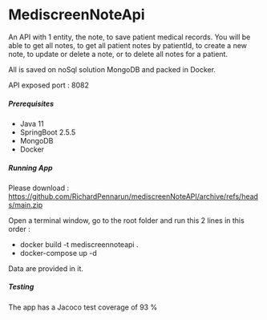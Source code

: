 # MediscreenNoteApi

An API with 1 entity, the note, to save patient medical records. 
You will be able to get all notes, to get all patient notes by patientId, to create a new note, to update or delete a note, or to delete all notes for a patient.

All is saved on noSql solution MongoDB and packed in Docker.

API exposed port : 8082


##### Prerequisites
- Java 11
- SpringBoot 2.5.5
- MongoDB 
- Docker


##### Running App
Please download : 
https://github.com/RichardPennarun/mediscreenNoteAPI/archive/refs/heads/main.zip

Open a terminal window, go to the root folder and run this 2 lines in this order :
- docker build -t mediscreennoteapi .
- docker-compose up -d

Data are provided in it.


##### Testing
The app has a Jacoco test coverage of 93 %
